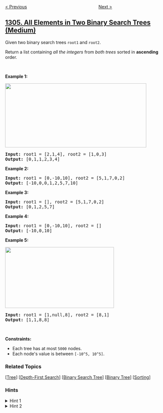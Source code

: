 <!--|This file generated by command(leetcode description); DO NOT EDIT.    |-->
<!--+----------------------------------------------------------------------+-->
<!--|@author    openset <openset.wang@gmail.com>                           |-->
<!--|@link      https://github.com/openset                                 |-->
<!--|@home      https://github.com/openset/leetcode                        |-->
<!--+----------------------------------------------------------------------+-->

[< Previous](../find-n-unique-integers-sum-up-to-zero "Find N Unique Integers Sum up to Zero")
　　　　　　　　　　　　　　　　
[Next >](../jump-game-iii "Jump Game III")

## [1305. All Elements in Two Binary Search Trees (Medium)](https://leetcode.com/problems/all-elements-in-two-binary-search-trees "两棵二叉搜索树中的所有元素")

<p>Given two binary search trees <code>root1</code> and <code>root2</code>.</p>

<p>Return a list containing <em>all the integers</em> from <em>both trees</em> sorted in <strong>ascending</strong> order.</p>

<p>&nbsp;</p>
<p><strong>Example 1:</strong></p>
<img alt="" src="https://assets.leetcode.com/uploads/2019/12/18/q2-e1.png" style="width: 457px; height: 207px;" />
<pre>
<strong>Input:</strong> root1 = [2,1,4], root2 = [1,0,3]
<strong>Output:</strong> [0,1,1,2,3,4]
</pre>

<p><strong>Example 2:</strong></p>

<pre>
<strong>Input:</strong> root1 = [0,-10,10], root2 = [5,1,7,0,2]
<strong>Output:</strong> [-10,0,0,1,2,5,7,10]
</pre>

<p><strong>Example 3:</strong></p>

<pre>
<strong>Input:</strong> root1 = [], root2 = [5,1,7,0,2]
<strong>Output:</strong> [0,1,2,5,7]
</pre>

<p><strong>Example 4:</strong></p>

<pre>
<strong>Input:</strong> root1 = [0,-10,10], root2 = []
<strong>Output:</strong> [-10,0,10]
</pre>

<p><strong>Example 5:</strong></p>
<img alt="" src="https://assets.leetcode.com/uploads/2019/12/18/q2-e5-.png" style="width: 352px; height: 197px;" />
<pre>
<strong>Input:</strong> root1 = [1,null,8], root2 = [8,1]
<strong>Output:</strong> [1,1,8,8]
</pre>

<p>&nbsp;</p>
<p><strong>Constraints:</strong></p>

<ul>
	<li>Each tree has at most <code>5000</code> nodes.</li>
	<li>Each node&#39;s value is between <code>[-10^5, 10^5]</code>.</li>
</ul>

### Related Topics
  [[Tree](../../tag/tree/README.md)]
  [[Depth-First Search](../../tag/depth-first-search/README.md)]
  [[Binary Search Tree](../../tag/binary-search-tree/README.md)]
  [[Binary Tree](../../tag/binary-tree/README.md)]
  [[Sorting](../../tag/sorting/README.md)]

### Hints
<details>
<summary>Hint 1</summary>
Traverse the first tree in list1 and the second tree in list2.
</details>

<details>
<summary>Hint 2</summary>
Merge the two trees in one list and sort it.
</details>
